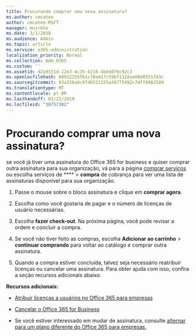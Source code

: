```yaml
---
title: Procurando comprar uma nova assinatura?
ms.author: cmcatee
author: cmcatee-MSFT
manager: mnirkhe
ms.date: 3/1/2018
ms.audience: Admin
ms.topic: article
ms.service: o365-administration
localization_priority: Normal
ms.collection: Adm_O365
ms.custom: ''
ms.assetid: d2a9331d-12e3-4c35-b216-4bdddf6c92c3
ms.openlocfilehash: 68912255fb1c76e417c59bf131dae08d8551fd3c
ms.sourcegitcommit: 03a156a9c9740521155a30775492c7dff0982588
ms.translationtype: MT
ms.contentlocale: pt-BR
ms.lasthandoff: 03/22/2019
ms.locfileid: "30757302"
---
```

# <a name="looking-to-buy-a-new-subscription"></a>Procurando comprar uma nova assinatura?

se você já tiver uma assinatura do Office 365 for business e quiser comprar outra assinatura para sua organização, vá para a página [comprar serviços](https://go.microsoft.com/fwlink/p/?linkid=868433) ou escolha serviços de **** \> **compra** de cobrança para ver uma lista de assinaturas disponível para sua organização. 
  
1. Passe o mouse sobre o bloco assinatura e clique em **comprar agora**.
    
2. Escolha como você gostaria de pagar e o número de licenças de usuário necessárias.
    
3. Escolha **fazer check-out**. Na próxima página, você pode revisar a ordem e concluir a compra.
    
4. Se você não tiver feito as compras, escolha **Adicionar ao carrinho** \> **continuar comprando** para voltar ao catálogo e comprar outra assinatura. 
    
5. Quando a compra estiver concluída, talvez seja necessário reatribuir licenças ou cancelar uma assinatura. Para obter ajuda com isso, confira a seção recursos adicionais abaixo.
    
 **Recursos adicionais:**
  
- [Atribuir licenças a usuários no Office 365 para empresas](https://support.office.com/article/997596b5-4173-4627-b915-36abac6786dc)
    
- [Cancelar o Office 365 for Business](https://support.office.com/article/b1bc0bef-4608-4601-813a-cdd9f746709a)
    
- Se você estiver interessado em mudar de assinatura, consulte [alternar para um plano diferente do Office 365 para empresas.](https://support.office.com/article/73318661-8f33-478b-bcc7-fb8d69dbb22a)
    

